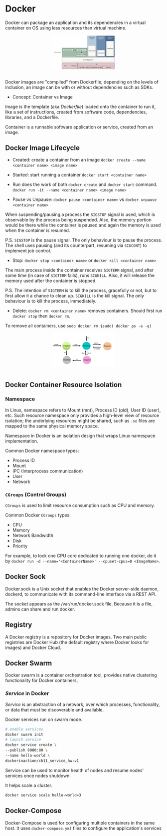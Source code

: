 # Docker

Docker can package an application and its dependencies in a virtual container on OS using less resources than virtual machine.

<div style="display: flex; justify-content: center;">
      <img src="imgs/docker_arch.png" width="40%" height="40%" alt="docker_arch" />
</div>
</br>

Docker images are "compiled" from Dockerfile; depending on the levels of inclusion, an image can be with or without dependencies such as SDKs.

* Concept: Container vs Image

Image is the template (aka *Dockerfile*) loaded onto the container to run it, like a set of instructions, created from software code, dependencies, libraries, and a Dockerfile.

Container is a runnable software application or service, created from an image.

## Docker Image Lifecycle

* Created: create a container from an image `docker create --name <container name> <image name>`

* Started: start running a container `docker start <container name>`

* Run does the work of both `docker create` and `docker start` command.  `docker run -it --name <container name> <image name>`

* Pause vs Unpause: `docker pause <container name>` vs `docker unpause <container name>`

When suspending/pausing a process the `SIGSTOP` signal is used, which is observable by the process being suspended. 
Also, the memory portion would be there while the container is paused and again the memory is used when the container is resumed.

P.S. `SIGSTOP` is the pause signal. The only behaviour is to pause the process. 
The shell uses pausing (and its counterpart, resuming via `SIGCONT`) to implement job control.

* Stop: `docker stop <container name>` or `docker kill <container name>`

The main process inside the container receives `SIGTERM` signal, and after some time (in case of `SIGTERM` fails), runs `SIGKILL`. 
Also, it will release the memory used after the container is stopped.

P.S. The intention of `SIGTERM` is to kill the process, gracefully or not, but to first allow it a chance to clean up.
`SIGKILL` is the kill signal. The only behaviour is to kill the process, immediately.

* Delete: `docker rm <container name>` removes containers. Should first run `docker stop` then `docker rm`.

To remove all containers, use `sudo docker rm $sudo( docker ps -a -q)`

<div style="display: flex; justify-content: center;">
      <img src="imgs/docker_img_lifecycle.png" width="40%" height="30%" alt="docker_img_lifecycle" />
</div>
</br>

## Docker Container Resource Isolation 

### Namespace

In Linux, namespace refers to Mount (mnt), Process ID (pid), User ID (user), etc.
Such resource namespace only provides a high-level view of resource isolation; the underlying resources might be shared, such as `.so` files are mapped to the same physical memory space.

Namespace in Docker is an isolation design that wraps Linux namespace implementation.

Common Docker namespace types:
* Process ID
* Mount
* IPC (Interprocess communication)
* User
* Network

### `CGroups` (Control Groups)

`CGroups` is used to limit resource consumption such as CPU and memory.

Common Docker `CGroups` types:
* CPU
* Memory
* Network Bandwidth
* Disk
* Priority

For example, to lock one CPU core dedicated to running one docker, do it by `docker run -d --name='<ContainerName>' --cpuset-cpus=0 <ImageName>`.

## Docker Sock

Docker.sock is a Unix socket that enables the Docker server-side daemon, dockerd, to communicate with its command-line interface via a REST API.

The socket appears as the /var/run/docker.sock file. Because it is a file, admins can share and run docker.

## Registry
A Docker registry is a repository for Docker images. Two main public registries are Docker Hub (the default registry where Docker looks for images) and Docker Cloud. 

## Docker Swarm

Docker swarm is a container orchestration tool, provides native clustering functionality for Docker containers,

### *Service* in Docker

*Service* is an abstraction of a network, over which processes, functionality, or data that must be discoverable and available.

Docker services run on swarm mode.

```bash
# enable services
docker swarm init
# launch service
docker service create \
--publish 8080:80 \
--name hello-world \
dockerinaction/ch11_service_hw:v1
```

Service can be used to monitor health of nodes and resume nodes' services once nodes shutdown. 

It helps scale a cluster.
```bash
docker service scale hello-world=3
```

## Docker-Compose

Docker-Compose is used for configuring multiple containers in the same host. It uses `docker-compose.yml` files to configure the application's services